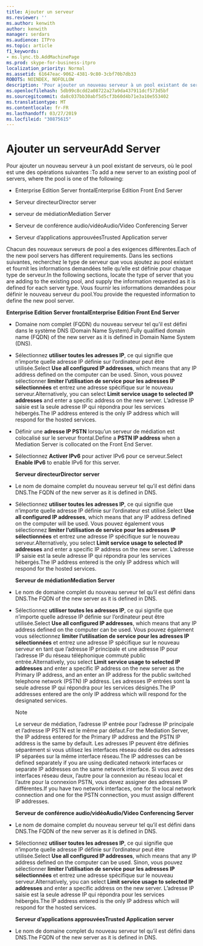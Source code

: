 ```yaml
---
title: Ajouter un serveur
ms.reviewer: ''
ms.author: kenwith
author: kenwith
manager: serdars
ms.audience: ITPro
ms.topic: article
f1_keywords:
- ms.lync.tb.AddMachinePage
ms.prod: skype-for-business-itpro
localization_priority: Normal
ms.assetid: 61647eac-9062-4381-9c80-3cbf70b7db33
ROBOTS: NOINDEX, NOFOLLOW
description: 'Pour ajouter un nouveau serveur à un pool existant de serveurs, où le pool est une des opérations suivantes :'
ms.openlocfilehash: 5db99c8cdd2a08722a27a9da437911dcf573d5bf
ms.sourcegitcommit: da8c037bb30abf5d5cf3b60d4b71e3a10e553402
ms.translationtype: MT
ms.contentlocale: fr-FR
ms.lasthandoff: 03/27/2019
ms.locfileid: "30875615"
---
```

# <a name="add-server"></a><span data-ttu-id="4bfac-103">Ajouter un serveur</span><span class="sxs-lookup"><span data-stu-id="4bfac-103">Add Server</span></span>
 
<span data-ttu-id="4bfac-104">Pour ajouter un nouveau serveur à un pool existant de serveurs, où le pool est une des opérations suivantes :</span><span class="sxs-lookup"><span data-stu-id="4bfac-104">To add a new server to an existing pool of servers, where the pool is one of the following:</span></span>
  
- <span data-ttu-id="4bfac-105">Enterprise Edition Server frontal</span><span class="sxs-lookup"><span data-stu-id="4bfac-105">Enterprise Edition Front End Server</span></span>
    
- <span data-ttu-id="4bfac-106">Serveur directeur</span><span class="sxs-lookup"><span data-stu-id="4bfac-106">Director server</span></span>
    
- <span data-ttu-id="4bfac-107">serveur de médiation</span><span class="sxs-lookup"><span data-stu-id="4bfac-107">Mediation Server</span></span>
    
- <span data-ttu-id="4bfac-108">Serveur de conférence audio/vidéo</span><span class="sxs-lookup"><span data-stu-id="4bfac-108">Audio/Video Conferencing Server</span></span>
    
- <span data-ttu-id="4bfac-109">Serveur d’applications approuvées</span><span class="sxs-lookup"><span data-stu-id="4bfac-109">Trusted Application server</span></span>
    
<span data-ttu-id="4bfac-110">Chacun des nouveaux serveurs de pool a des exigences différentes.</span><span class="sxs-lookup"><span data-stu-id="4bfac-110">Each of the new pool servers has different requirements.</span></span> <span data-ttu-id="4bfac-111">Dans les sections suivantes, recherchez le type de serveur que vous ajoutez au pool existant et fournit les informations demandées telle qu’elle est définie pour chaque type de serveur.</span><span class="sxs-lookup"><span data-stu-id="4bfac-111">In the following sections, locate the type of server that you are adding to the existing pool, and supply the information requested as it is defined for each server type.</span></span> <span data-ttu-id="4bfac-112">Vous fournir les informations demandées pour définir le nouveau serveur du pool.</span><span class="sxs-lookup"><span data-stu-id="4bfac-112">You provide the requested information to define the new pool server.</span></span>
  
 <span data-ttu-id="4bfac-113">**Enterprise Edition Server frontal**</span><span class="sxs-lookup"><span data-stu-id="4bfac-113">**Enterprise Edition Front End Server**</span></span>
  
- <span data-ttu-id="4bfac-114">Domaine nom complet (FQDN) du nouveau serveur tel qu’il est défini dans le système DNS (Domain Name System).</span><span class="sxs-lookup"><span data-stu-id="4bfac-114">Fully qualified domain name (FQDN) of the new server as it is defined in Domain Name System (DNS).</span></span>
    
- <span data-ttu-id="4bfac-115">Sélectionnez **utiliser toutes les adresses IP**, ce qui signifie que n’importe quelle adresse IP définie sur l’ordinateur peut être utilisée.</span><span class="sxs-lookup"><span data-stu-id="4bfac-115">Select **Use all configured IP addresses**, which means that any IP address defined on the computer can be used.</span></span> <span data-ttu-id="4bfac-116">Sinon, vous pouvez sélectionner **limiter l’utilisation de service pour les adresses IP sélectionnées** et entrez une adresse spécifique sur le nouveau serveur.</span><span class="sxs-lookup"><span data-stu-id="4bfac-116">Alternatively, you can select **Limit service usage to selected IP addresses** and enter a specific address on the new server.</span></span> <span data-ttu-id="4bfac-117">L’adresse IP saisie est la seule adresse IP qui répondra pour les services hébergés.</span><span class="sxs-lookup"><span data-stu-id="4bfac-117">The IP address entered is the only IP address which will respond for the hosted services.</span></span>
    
- <span data-ttu-id="4bfac-118">Définir une **adresse IP PSTN** lorsqu’un serveur de médiation est colocalisé sur le serveur frontal.</span><span class="sxs-lookup"><span data-stu-id="4bfac-118">Define a **PSTN IP address** when a Mediation Server is collocated on the Front End Server.</span></span>
    
- <span data-ttu-id="4bfac-119">Sélectionnez **Activer IPv6** pour activer IPv6 pour ce serveur.</span><span class="sxs-lookup"><span data-stu-id="4bfac-119">Select **Enable IPv6** to enable IPv6 for this server.</span></span>
    
  <span data-ttu-id="4bfac-120">**Serveur directeur**</span><span class="sxs-lookup"><span data-stu-id="4bfac-120">**Director server**</span></span>
  
- <span data-ttu-id="4bfac-121">Le nom de domaine complet du nouveau serveur tel qu’il est défini dans DNS.</span><span class="sxs-lookup"><span data-stu-id="4bfac-121">The FQDN of the new server as it is defined in DNS.</span></span>
    
- <span data-ttu-id="4bfac-122">Sélectionnez **utiliser toutes les adresses IP**, ce qui signifie que n’importe quelle adresse IP définie sur l’ordinateur est utilisé.</span><span class="sxs-lookup"><span data-stu-id="4bfac-122">Select **Use all configured IP addresses**, which means that any IP address defined on the computer will be used.</span></span> <span data-ttu-id="4bfac-123">Vous pouvez également vous sélectionnez **limiter l’utilisation de service pour les adresses IP sélectionnées** et entrez une adresse IP spécifique sur le nouveau serveur.</span><span class="sxs-lookup"><span data-stu-id="4bfac-123">Alternatively, you select **Limit service usage to selected IP addresses** and enter a specific IP address on the new server.</span></span> <span data-ttu-id="4bfac-124">L’adresse IP saisie est la seule adresse IP qui répondra pour les services hébergés.</span><span class="sxs-lookup"><span data-stu-id="4bfac-124">The IP address entered is the only IP address which will respond for the hosted services.</span></span>
    
  <span data-ttu-id="4bfac-125">**Serveur de médiation**</span><span class="sxs-lookup"><span data-stu-id="4bfac-125">**Mediation Server**</span></span>
  
- <span data-ttu-id="4bfac-126">Le nom de domaine complet du nouveau serveur tel qu’il est défini dans DNS.</span><span class="sxs-lookup"><span data-stu-id="4bfac-126">The FQDN of the new server as it is defined in DNS.</span></span>
    
- <span data-ttu-id="4bfac-127">Sélectionnez **utiliser toutes les adresses IP**, ce qui signifie que n’importe quelle adresse IP définie sur l’ordinateur peut être utilisée.</span><span class="sxs-lookup"><span data-stu-id="4bfac-127">Select **Use all configured IP addresses**, which means that any IP address defined on the computer can be used.</span></span> <span data-ttu-id="4bfac-128">Vous pouvez également vous sélectionnez **limiter l’utilisation de service pour les adresses IP sélectionnées** et entrez une adresse IP spécifique sur le nouveau serveur en tant que l’adresse IP principale et une adresse IP pour l’adresse IP du réseau téléphonique commuté public entrée.</span><span class="sxs-lookup"><span data-stu-id="4bfac-128">Alternatively, you select **Limit service usage to selected IP addresses** and enter a specific IP address on the new server as the Primary IP address, and an enter an IP address for the public switched telephone network (PSTN) IP address.</span></span> <span data-ttu-id="4bfac-129">Les adresses IP entrées sont la seule adresse IP qui répondra pour les services désignés.</span><span class="sxs-lookup"><span data-stu-id="4bfac-129">The IP addresses entered are the only IP address which will respond for the designated services.</span></span>
    
    > [!NOTE]
    > <span data-ttu-id="4bfac-130">Le serveur de médiation, l’adresse IP entrée pour l’adresse IP principale et l’adresse IP PSTN est le même par défaut.</span><span class="sxs-lookup"><span data-stu-id="4bfac-130">For the Mediation Server, the IP address entered for the Primary IP address and the PSTN IP address is the same by default.</span></span> <span data-ttu-id="4bfac-131">Les adresses IP peuvent être définies séparément si vous utilisez les interfaces réseau dédié ou des adresses IP séparées sur la même interface réseau.</span><span class="sxs-lookup"><span data-stu-id="4bfac-131">The IP addresses can be defined separately if you are using dedicated network interfaces or separate IP addresses on the same network interface.</span></span> <span data-ttu-id="4bfac-132">Si vous avez des interfaces réseau deux, l’autre pour la connexion au réseau local et l’autre pour la connexion PSTN, vous devez assigner des adresses IP différentes.</span><span class="sxs-lookup"><span data-stu-id="4bfac-132">If you have two network interfaces, one for the local network connection and one for the PSTN connection, you must assign different IP addresses.</span></span> 
  
  <span data-ttu-id="4bfac-133">**Serveur de conférence audio/vidéo**</span><span class="sxs-lookup"><span data-stu-id="4bfac-133">**Audio/Video Conferencing Server**</span></span>
  
- <span data-ttu-id="4bfac-134">Le nom de domaine complet du nouveau serveur tel qu’il est défini dans DNS.</span><span class="sxs-lookup"><span data-stu-id="4bfac-134">The FQDN of the new server as it is defined in DNS.</span></span>
    
- <span data-ttu-id="4bfac-135">Sélectionnez **utiliser toutes les adresses IP**, ce qui signifie que n’importe quelle adresse IP définie sur l’ordinateur peut être utilisée.</span><span class="sxs-lookup"><span data-stu-id="4bfac-135">Select **Use all configured IP addresses**, which means that any IP address defined on the computer can be used.</span></span> <span data-ttu-id="4bfac-136">Sinon, vous pouvez sélectionner **limiter l’utilisation de service pour les adresses IP sélectionnées** et entrez une adresse spécifique sur le nouveau serveur.</span><span class="sxs-lookup"><span data-stu-id="4bfac-136">Alternatively, you can select **Limit service usage to selected IP addresses** and enter a specific address on the new server.</span></span> <span data-ttu-id="4bfac-137">L’adresse IP saisie est la seule adresse IP qui répondra pour les services hébergés.</span><span class="sxs-lookup"><span data-stu-id="4bfac-137">The IP address entered is the only IP address which will respond for the hosted services.</span></span>
    
  <span data-ttu-id="4bfac-138">**Serveur d’applications approuvées**</span><span class="sxs-lookup"><span data-stu-id="4bfac-138">**Trusted Application server**</span></span>
  
- <span data-ttu-id="4bfac-139">Le nom de domaine complet du nouveau serveur tel qu’il est défini dans DNS.</span><span class="sxs-lookup"><span data-stu-id="4bfac-139">The FQDN of the new server as it is defined in DNS.</span></span>
    

